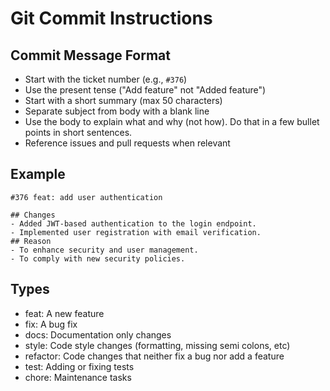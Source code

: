 # Git Commit Instructions

## Commit Message Format

- Start with the ticket number (e\.g\., `#376`)
- Use the present tense ("Add feature" not "Added feature")
- Start with a short summary (max 50 characters)
- Separate subject from body with a blank line
- Use the body to explain what and why (not how). Do that in a few bullet points in short sentences.
- Reference issues and pull requests when relevant

## Example

```
#376 feat: add user authentication

## Changes
- Added JWT-based authentication to the login endpoint.
- Implemented user registration with email verification.
## Reason
- To enhance security and user management.
- To comply with new security policies.
```

## Types

- feat: A new feature
- fix: A bug fix
- docs: Documentation only changes
- style: Code style changes (formatting, missing semi colons, etc)
- refactor: Code changes that neither fix a bug nor add a feature
- test: Adding or fixing tests
- chore: Maintenance tasks
